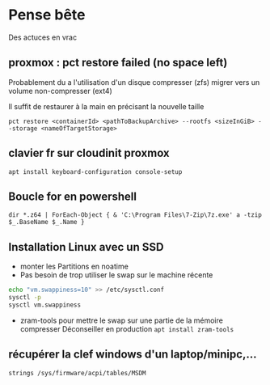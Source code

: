 # Pense bête

Des actuces en vrac

## proxmox : pct restore failed (no space left)

Probablement du a l'utilisation d'un disque compresser (zfs) migrer vers un volume non-compresser (ext4)

Il suffit de restaurer à la main en précisant la nouvelle taille

``pct restore <containerId> <pathToBackupArchive> --rootfs <sizeInGiB> --storage <nameOfTargetStorage>``

## clavier fr sur cloudinit proxmox

``apt install keyboard-configuration console-setup``

## Boucle for en powershell
``dir *.z64 | ForEach-Object { & 'C:\Program Files\7-Zip\7z.exe' a -tzip $_.BaseName $_.Name }``

## Installation Linux avec un SSD

* monter les Partitions en noatime
* Pas besoin de trop utiliser le swap sur le machine récente
```bash
echo "vm.swappiness=10" >> /etc/sysctl.conf
sysctl -p
sysctl vm.swappiness
```
* zram-tools pour mettre le swap sur une partie de la mémoire compresser
Déconseiller en production
``apt install zram-tools``

## récupérer la clef windows d'un laptop/minipc,...

``strings /sys/firmware/acpi/tables/MSDM``
